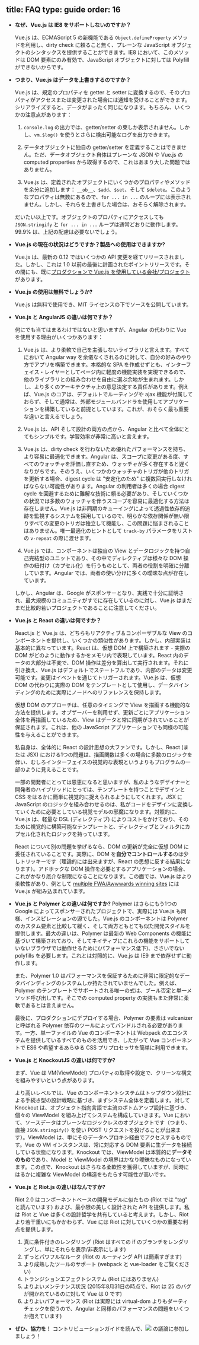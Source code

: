 title: FAQ
type: guide
order: 16
---

- **なぜ、Vue.js は IE8 をサポートしないのですか？**

  Vue.js は、ECMAScript 5 の新機能である `Object.defineProperty` メソッドを利用し、dirty check に頼ること無く、プレーンな JavaScript オブジェクトのシンタックスを提供することができます。IE8 において、このメソッドは DOM 要素にのみ有効で、JavaScript オブジェクトに対しては Polyfill ができないからです。

- **つまり、Vue.js はデータを上書きするのですか？**

  Vue.js は、規定のプロパティを getter と setter に変換するので、そのプロパティがアクセスまたは変更された場合には通知を受けることができます。シリアライズすると、データがまったく同じになります。もちろん、いくつかの注意点があります：

  1. `console.log` の出力では、getter/setter の束しか表示されません。しかし、`vm.$log()` を使うとさらに検出可能なログを出力できます。

  2. データオブジェクトに独自の getter/setter を定義することはできません。ただ、データオブジェクト自体はプレーンな JSON や Vue.js の computed properties から取得するので、これはあまり大した問題ではありません。

  3. Vue.js は、定義されたオブジェクトにいくつかのプロパティやメソッドを余分に追加します： `__ob__`、`$add`、`$set`、そして `$delete`。このようなプロパティは無数にあるので、`for ... in ...` のループには表示されません。しかし、それらを上書きした場合は、おそらく解除されます。

  だいたい以上です。オブジェクトのプロパティにアクセスしても `JSON.stringify` と `for ... in ...` ループは通常どおりに動作します。99.9% は、上記の配慮は必要ないでしょう。

- **Vue.js の現在の状況はどうですか？製品への使用はできますか?**

  Vue.js は、最新の 0.12 ではいくつかの API 変更を経てリリースされました。しかし、これは 1.0 以前の最後に計画されたポイントリリースです。その間にも、既に[プロダクションで Vue.js を使用している会社/プロジェクト](https://github.com/yyx990803/vue/wiki/Projects-Using-Vue.js) があります。

- **Vue.js の使用は無料でしょうか?**

  Vue.js は無料で使用でき、MIT ライセンスの下でソースを公開しています。

- **Vue.js と AngularJS の違いは何ですか？**

  何にでも当てはまるわけではないと思いますが、Angular の代わりに Vue を使用する理由がいくつかあります：

  1. Vue.js は、より柔軟で自己を主張しないライブラリと言えます。すべてにおいて Angular way を余儀なくされるのに対して、自分の好みのやり方でアプリを構築できます。本格的な SPA を作成せずとも、インターフェイス・レイヤーとしてページ内に軽度の機能実装を実現できるので、他のライブラリとの組み合わせを自由に選ぶ余地が生まれます。しかし、より多くのアーキテクチャ上の意思決定する責任があります。例えば、Vue.js のコアは、デフォルトでルーティングや ajax 機能が付属しておらず、そして通常は、外部モジュールバンドラを使用してアプリケーションを構築していると前提としています。これが、おそらく最も重要な違いと言えるでしょう。

  2. Vue.js は、API そして設計の両方の点から、Angular と比べて全体にとてもシンプルです。学習効率が非常に高いと言えます。

  3. Vue.js は、dirty check を行わないため優れたパフォーマンスを持ち、より容易に最適化できます。Angular は、スコープに変更がある度、すべてのウォッチャを評価し直すため、ウォッチャが多く存在すると遅くなりがちです。そのうえ、いくつかのウォッチャのトリガが他のトリガを更新する場合、digest cycle は "安定化のため" に複数回実行しなければならない可能性があります。Angular の利用者は多くの場合 digest cycle を回避するために難解な技術に頼る必要があり、そしていくつかの状況では多数のウォッチャを伴うスコープを容易に最適化する方法は存在しません。Vue.js は非同期のキューイングによって透過性依存的追跡を監視するシステムを採用しているので、明らかな依存関係が無い限りすべての変更のトリガは独立して機能し、この問題に悩まされることはありません。唯一最適化のヒントとして `track-by` パラメータをリストの `v-repeat` の際に渡せます。

  4. Vue.js では、コンポーネントは独自の View とデータロジックを持つ自己完結型のユニットであり、その中でディレクティブは様々な DOM 操作の紐付け（カプセル化）を行うものとして、両者の役割を明確に分離しています。Angular では、両者の使い分けに多くの曖昧な点が存在しています。

  しかし、Angular は、Google がスポンサーとなり、実践で十分に証明され、最大規模のコミュニティがすでに存在しているのに対し、Vue.js はまだまだ比較的若いプロジェクトであることに注意してください。

- **Vue.js と React の違いは何ですか？**

  React.js と Vue.js は、どちらもリアクティブ＆コンポーザブルな View のコンポーネントを提供し、いくつかの類似性があります。しかし、内部実装は基本的に異なっています。React は、仮想 DOM 上で構築されます - 実際の DOM がどのように動作するかをメモリ内で表現しています。React 内のデータの大部分は不変で、DOM 操作は差分を算出して実行されます。それに引き換え、Vue.js はデフォルトでステートフルであり、内部のデータは変更可能です。変更はイベントを通じてトリガーされます。Vue.js は、仮想 DOM の代わりに実際の DOM をテンプレートとして使用し、データバインディングのために実際にノードへのリファレンスを保持します。

  仮想 DOM のアプローチは、任意のタイミングで View を描画する機能的な方法を提供します。オブザーバーを利用せず、更新ごとにアプリケーション全体を再描画しているため、View はデータと常に同期がされていることが保証されます。これは、他の JavaScript アプリケーションでも同様の可能性を与えることができます。

  私自身は、全体的に React の設計思想の大ファンです。しかし、React (または JSX) における1つの問題は、描画関数は多くの場合に多数のロジックを伴い、むしろインターフェイスの視覚的な表現というよりもプログラムの一部のように見えることです。

  一部の開発者にとっては恩恵になると思いますが、私のようなデザイナーと開発者のハイブリッドにとっては、テンプレートを持つことでデザインと CSS をはるかに簡単に視覚的に捉えられるようにしてくれます。JSX に JavaScript のロジックを組み合わせるのは、私がコードをデザインに変換していくために必要としている視覚モデルの邪魔になります。対照的に、Vue.js は、軽量な DSL (ディレクティブ) によりコストをかけており、そのために視覚的に構築可能なテンプレートと、ディレクティブとフィルタにカプセル化されたロジックを持っています。

  React について別の問題を挙げるなら、DOM の更新が完全に仮想 DOM に委任されていることです。実際に、DOM を**自分でコントロールする**のは少しトリッキーです（理論的には出来ますが、React の思想に反する結果になります）。アドホックな DOM 操作を必要とするアプリケーションの場合、これがかなり厄介な制限になることになります。この面では、Vue.js はより柔軟性があり、例として [multiple FWA/Awwwards winning sites](https://github.com/yyx990803/vue/wiki/Projects-Using-Vue.js#interactive-experiences) には Vue.js が組み込まれています。

- **Vue.js と Polymer との違いは何ですか?**
  Polymer はさらにもう1つの Google によってスポンサーされたプロジェクトで、実際には Vue.js も同様、インスピレーションの源でした。Vue.js のコンポーネントは Polymer のカスタム要素と比較して緩く、そして両方ともとても似た開発スタイルを提供します。最大の違いは、Polymer は最新の Web Components の機能に基づいて構築されており、そしてネイティブにこれらの機能をサポートしていないブラウザでは動作せるために(パフォーマンス低下)、ささいでない polyfills を必要します。これとは対照的に、Vue.js は IE9 まで依存せずに動作します。

  また、Polymer 1.0 はパフォーマンスを保証するために非常に限定的なデータバインディングのシステムしか持たされていませんでした。例えば、Polymer のテンプレートでサポートされる唯一の式は、ブール否定と単一メソッド呼び出しです。そこでの computed property の実装もまた非常に柔軟であるとは言えません。

  最後に、プロダクションにデプロイする場合、Polymer の要素は vulcanizer と呼ばれる Polymer 依存のツールによってバンドルされる必要があります。一方、単一ファイルの Vue のコンポーネントは Webpack のエコシステムを提供しているすべてのものを活用でき、したがって Vue コンポーネントで ES6 や希望するあらゆる CSS プリプロセッサを簡単に利用できます。

- **Vue.js と KnockoutJS の違いは何ですか?**

  まず、Vue は VM(ViewModel) プロパティの取得や設定で、クリーンな構文を組みやすいという点があります。

  より高いレベルでは、Vue のコンポーネントシステムはトップダウン設計による手続き型の設計戦略に基づき、まずシステム全体を定義します。対して Knockout は、オブジェクト指向言語で主流のボトムアップ設計に基づき、個々の ViewModel を組み上げてシステムを構成していきます。Vue において、ソースデータはプレーンなロジックレスのオブジェクトです（つまり、直接 `JSON.stringify()` を使い POST リクエストを投げることが出来ます）。ViewModel は、単にそのデータへプロキシ経由でアクセスするものです。Vue の VM インスタンスは、常に対応する DOM 要素に生データを接続している状態になります。Knockout では、ViewModel は本質的に**データそのもの**であり、Model と ViewModel の境界はかなり曖昧なものになっています。この点で、Knockout はさらなる柔軟性を獲得していますが、同時にはるかに複雑な ViewModel の構造をもたらす可能性が高いです。

- **Vue.js と Riot.js の違いはなんですか?**

  Riot 2.0 はコンポーネントベースの開発モデルに似たもの (Riot では "tag" と読んでいます) および、最小限の美しく設計された API を提供します。私は Riot と Vue は多くの設計哲学を共有していると考えます。しかし、Riot より若干重いにもかかわらず、Vue には Riot に対していくつかの重要な利点を提供します。

  1. 真に条件付きのレンダリング (Riot はすべての if のブランチをレンダリングし、単にそれらを表示/非表示にします)
  2. ずっとパワフルなルータ (Riot の ルーティング API は簡素すぎます)
  3. より成熟したツールのサポート (webpack と vue-loader をご覧ください)
  4. トランジションエフェクトシステム (Riot にはありません)
  5. よりよいメンテナンス状況 (2015年8月31日の時点で、Riot は 25 のバグが開かれているのに対して Vue は 0 です)
  6. よりよいパフォーマンス (Riot は実際には virtual-dom よりもダーティチェックを使うので、Angular と同様のパフォーマンスの問題をいくつか抱えています)

- **ぜひ、協力を！**
コントリビューションガイドを読んで、<a href="https://gitter.im/yyx990803/vue" target="_blank"><img src="https://badges.gitter.im/Join%20Chat.svg"></a> の議論に参加しましょう！
